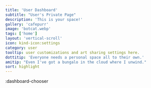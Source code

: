 ```yaml
---
title: 'User Dashboard'
subtitle: "User's Private Page"
description: 'This is your space!'
gallery: 'cafepurr'
image: 'botcat.webp'
tags: ['home']
layout: 'vertical-scroll'
icon: kind-icon:settings
category: user
tooltip: user customizations and art sharing settings here.
dottitip: 'Everyone needs a personal space all to their own.'
amitip: "Even I've got a bungalo in the cloud where I unwind."
sort: highlight
---
```


:dashboard-chooser
